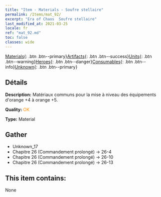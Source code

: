```yaml
---
title: "Item - Materials - Soufre stellaire"
permalink: /Items/mat_92/
excerpt: "Era of Chaos  Soufre stellaire"
last_modified_at: 2021-03-25
locale: fr
ref: "mat_92.md"
toc: false
classes: wide
---
```

 [Materials](/fr/Items/){: .btn .btn--primary}[Artifacts](/fr/Items/Artifacts/){: .btn .btn--success}[Units](/fr/Items/Units/){: .btn .btn--warning}[Heroes](/fr/Items/Heroes/){: .btn .btn--danger}[Consumables](/fr/Items/Consumables/){: .btn .btn--info}[Unknown](/fr/Items/Unknown/){: .btn .btn--primary}

## Détails
 **Description:** Matériaux communs pour la mise à niveau des équipements d'orange +4 à orange +5.

 **Quality:** <span style="color: #FF8C00">OK</span>

 **Type:** Material

## Gather

*    Unknown_17 
*    Chapitre 26 (Commandement prolongé) -> 26-4 
*    Chapitre 26 (Commandement prolongé) -> 26-10 
*    Chapitre 26 (Commandement prolongé) -> 26-13 

## This item contains:

  None

